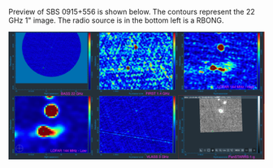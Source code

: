 Preview of SBS 0915+556 is shown below. The contours represent the 22 GHz 1" image. The radio source is in the bottom left is a RBONG.

![SBS0915+556.png](SBS0915+556.png "SBS0915+556")

